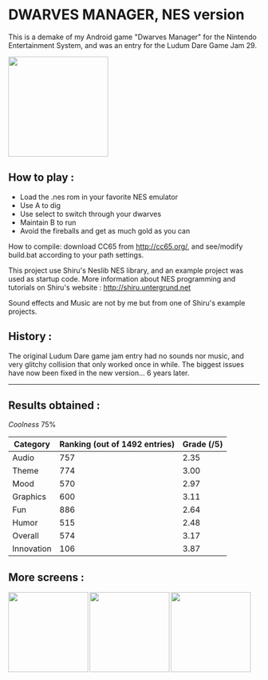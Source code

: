 
DWARVES MANAGER, NES version
============================

This is a demake of my Android game "Dwarves Manager" for the Nintendo Entertainment System, and was an entry for the Ludum Dare Game Jam 29.

<a href="url"><img src="https://raw.github.com/Khopa/DwarvesManagerNES/master/dwn1.png" align="center" height="200"></a>

How to play :
-------------
- Load the .nes rom in your favorite NES emulator
- Use A to dig
- Use select to switch through your dwarves
- Maintain B to run
- Avoid the fireballs and get as much gold as you can


How to compile: download CC65 from http://cc65.org/, and see/modify build.bat according to your path settings.

This project use Shiru's Neslib NES library, and an example project was used as startup code.
More information about NES programming and tutorials on Shiru's website : http://shiru.untergrund.net

Sound effects and Music are not by me but from one of Shiru's example projects.

History : 
---------

The original Ludum Dare game jam entry had no sounds nor music, and very glitchy collision that only worked once in while.
The biggest issues have now been fixed in the new version... 6 years later.

***

Results obtained : 
------------------

*Coolness*	75%

| Category    | Ranking (out of 1492 entries)   | Grade (/5) |
| ----------- | ------------------------------- | ---------- |
|	Audio	      | 757                             | 2.35       |
|	Theme	      | 774                             | 3.00       |
|	Mood	      | 570                             | 2.97       |
|	Graphics    | 600                             | 3.11       |
|	Fun	        | 886                             | 2.64       |
|	Humor	      | 515                             | 2.48       |
|	Overall	    | 574                             | 3.17       |
|	Innovation  | 106                             | 3.87       |

More screens :
--------------

<a href="url"><img src="https://raw.github.com/Khopa/DwarvesManagerNES/master/dwn2.png" align="left" height="160"></a>
<a href="url"><img src="https://raw.github.com/Khopa/DwarvesManagerNES/master/dwn3.png" align="left" height="160"></a>
<a href="url"><img src="https://raw.github.com/Khopa/DwarvesManagerNES/master/dwn4.png" align="left" height="160"></a>



